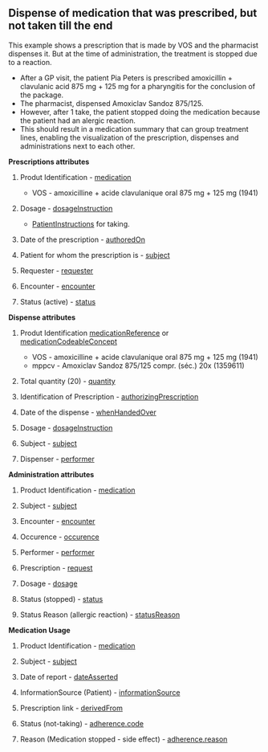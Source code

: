 ## Dispense of medication that was prescribed, but not taken till the end

This example shows a prescription that is made by VOS and the pharmacist dispenses it. But at the time of administration, the treatment is stopped due to a reaction.

* After a GP visit, the patient Pia Peters is prescribed amoxicillin + clavulanic acid 875 mg + 125 mg for a pharyngitis for the conclusion of the package.
* The pharmacist, dispensed Amoxiclav Sandoz 875/125.
* However, after 1 take, the patient stopped doing the medication because the patient had an alergic reaction. 
* This should result in a medication summary that can group treatment lines, enabling the visualization of the prescription, dispenses and administrations next to each other.

**Prescriptions attributes**
1. Produt Identification - [medication](https://build.fhir.org/medicationrequest-definitions.html#MedicationRequest.medication) 
    * VOS - amoxicilline + acide clavulanique oral 875 mg + 125 mg (1941)
  
2. Dosage - [dosageInstruction](https://build.fhir.org/medicationrequest-definitions.html#MedicationRequest.dosageInstruction)
    * [PatientInstructions](https://build.fhir.org/ig/hl7-be/hl7-be-fhir-medication/branches/master/StructureDefinition-be-medicationdispense-definitions.html#MedicationDispense.dosageInstruction.patientInstruction) for taking.
  
3. Date of the prescription - [authoredOn](https://build.fhir.org/medicationrequest-definitions.html#MedicationRequest.authoredOn)
   
4. Patient for whom the prescription is - [subject](https://build.fhir.org/medicationrequest-definitions.html#MedicationRequest.subject)
   
5. Requester - [requester](https://build.fhir.org/medicationrequest-definitions.html#MedicationRequest.requester)
   
6. Encounter - [encounter](https://build.fhir.org/medicationrequest-definitions.html#MedicationRequest.encounter)
   
7. Status (active) - [status](https://build.fhir.org/medicationrequest-definitions.html#MedicationRequest.status)


**Dispense attributes**
1. Produt Identification [medicationReference](https://build.fhir.org/ig/hl7-be/hl7-be-fhir-medication/branches/master/StructureDefinition-be-medicationdispense-definitions.html#MedicationDispense.medicationReference) or [medicationCodeableConcept](https://build.fhir.org/ig/hl7-be/hl7-be-fhir-medication/branches/master/StructureDefinition-be-medicationdispense-definitions.html#MedicationDispense.medication[x]:medicationCodeableConcept)
    * VOS - amoxicilline + acide clavulanique oral 875 mg + 125 mg (1941)
    * mppcv - Amoxiclav Sandoz 875/125 compr. (séc.) 20x (1359611)
  
2. Total quantity (20) - [quantity](https://build.fhir.org/ig/hl7-be/hl7-be-fhir-medication/branches/master/StructureDefinition-be-medicationdispense-definitions.html#MedicationDispense.quantity)
   
3. Identification of Prescription - [authorizingPrescription](https://build.fhir.org/ig/hl7-be/hl7-be-fhir-medication/branches/master/StructureDefinition-be-medicationdispense-definitions.html#MedicationDispense.authorizingPrescription)
   
4. Date of the dispense - [whenHandedOver](https://build.fhir.org/ig/hl7-be/hl7-be-fhir-medication/branches/master/StructureDefinition-be-medicationdispense-definitions.html#MedicationDispense.whenHandedOver)
   
5. Dosage - [dosageInstruction](https://build.fhir.org/ig/hl7-be/hl7-be-fhir-medication/branches/master/StructureDefinition-be-medicationdispense-definitions.html#MedicationDispense.dosageInstruction)
   
6. Subject - [subject](https://build.fhir.org/ig/hl7-be/hl7-be-fhir-medication/branches/master/StructureDefinition-be-medicationdispense-definitions.html#MedicationDispense.subject)
   
7. Dispenser - [performer](https://build.fhir.org/ig/hl7-be/hl7-be-fhir-medication/branches/master/StructureDefinition-be-medicationdispense-definitions.html#MedicationDispense.performer)

**Administration attributes**
1. Product Identification - [medication](https://build.fhir.org/medicationadministration-definitions.html#MedicationAdministration.medication)
   
2. Subject - [subject](https://build.fhir.org/medicationadministration-definitions.html#MedicationAdministration.subject)
   
3. Encounter - [encounter](https://build.fhir.org/medicationadministration-definitions.html#MedicationAdministration.encounter)
   
4. Occurence - [occurence](https://build.fhir.org/medicationadministration-definitions.html#MedicationAdministration.occurence_x_)
   
5. Performer - [performer](https://build.fhir.org/medicationadministration-definitions.html#MedicationAdministration.performer)
   
6. Prescription - [request](https://build.fhir.org/medicationadministration-definitions.html#MedicationAdministration.request)
   
7. Dosage - [dosage](https://build.fhir.org/medicationadministration-definitions.html#MedicationAdministration.dosage)
   
8. Status (stopped) - [status](https://build.fhir.org/medicationadministration-definitions.html#MedicationAdministration.status)
   
9.  Status Reason (allergic reaction) - [statusReason](https://build.fhir.org/medicationadministration-definitions.html#MedicationAdministration.statusReason)


**Medication Usage**
1. Product Identification - [medication](https://build.fhir.org/medicationusage-definitions.html#MedicationUsage.medication)
   
2. Subject - [subject](https://build.fhir.org/medicationusage-definitions.html#MedicationUsage.subject)
   
3. Date of report - [dateAsserted](https://build.fhir.org/medicationusage-definitions.html#MedicationUsage.dateAsserted)
   
4. InformationSource (Patient) - [informationSource](https://build.fhir.org/medicationusage-definitions.html#MedicationUsage.informationSource)
   
5. Prescription link - [derivedFrom](https://build.fhir.org/medicationusage-definitions.html#MedicationUsage.derivedFrom)
   
6. Status (not-taking) - [adherence.code](https://build.fhir.org/medicationusage-definitions.html#MedicationUsage.adherence.code) 
   
7. Reason (Medication stopped - side effect) - [adherence.reason](https://build.fhir.org/medicationusage-definitions.html#MedicationUsage.adherence.reason)
